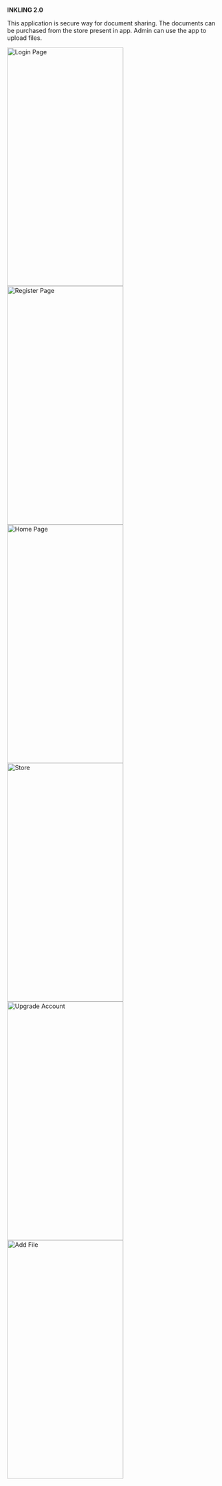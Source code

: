 **INKLING 2.0**

This application is secure way for document sharing. The documents can be purchased from the store present in app. Admin can use the app to upload files.


<img src="https://user-images.githubusercontent.com/54021119/126866453-83f2b1b1-994e-4c1c-aaba-3c1e951e43d1.png" height="555" width="270" alt="Login Page" align="left">
<img src="https://user-images.githubusercontent.com/54021119/126866456-16345cfa-1df5-4741-a798-11bff74b0b82.png" height="555" width="270" alt="Register Page" align="left">
<img src="https://user-images.githubusercontent.com/54021119/126866457-4d643e62-e394-4934-9bb9-0db152c56d23.png" height="555" width="270" alt="Home Page" align="left">
<img src="https://user-images.githubusercontent.com/54021119/126866458-c96b8773-4f9e-47c5-9186-15fb6fc6ce22.png" height="555" width="270" alt="Store" align="left">
<img src="https://user-images.githubusercontent.com/54021119/126866461-562d90ed-fdd5-4f81-8908-4a428b81fbcc.png" height="555" width="270" alt="Upgrade Account" align="left">
<img src="https://user-images.githubusercontent.com/54021119/126866462-339e1fcc-b4eb-4da8-b810-a3a19c6e9e51.png" height="555" width="270" alt="Add File" align="left">

